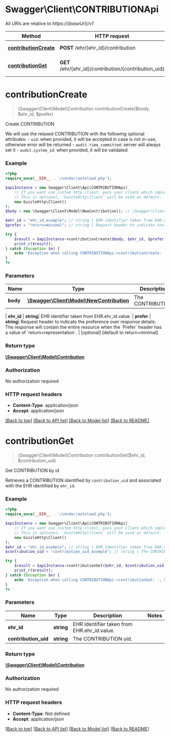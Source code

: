 # Swagger\Client\CONTRIBUTIONApi

All URIs are relative to *https://{baseUrl}/v1*

Method | HTTP request | Description
------------- | ------------- | -------------
[**contributionCreate**](CONTRIBUTIONApi.md#contributioncreate) | **POST** /ehr/{ehr_id}/contribution | Create CONTRIBUTION
[**contributionGet**](CONTRIBUTIONApi.md#contributionget) | **GET** /ehr/{ehr_id}/contribution/{contribution_uid} | Get CONTRIBUTION by id

# **contributionCreate**
> \Swagger\Client\Model\Contribution contributionCreate($body, $ehr_id, $prefer)

Create CONTRIBUTION

We will use the relaxed CONTRIBUTION with the following optional attributes:   - `uid`: when provided, it will be accepted in case is not in-use, otherwise error will be returned   - `audit.time_committed`: server will always set it   - `audit.system_id`: when provided, it will be validated

### Example
```php
<?php
require_once(__DIR__ . '/vendor/autoload.php');

$apiInstance = new Swagger\Client\Api\CONTRIBUTIONApi(
    // If you want use custom http client, pass your client which implements `GuzzleHttp\ClientInterface`.
    // This is optional, `GuzzleHttp\Client` will be used as default.
    new GuzzleHttp\Client()
);
$body = new \Swagger\Client\Model\NewContribution(); // \Swagger\Client\Model\NewContribution | The CONTRIBUTION.

$ehr_id = "ehr_id_example"; // string | EHR identifier taken from EHR.ehr_id.value.
$prefer = "return=minimal"; // string | Request header to indicate the preference over response details. The response will contain the entire resource when the `Prefer` header has a value of `return=representation`.

try {
    $result = $apiInstance->contributionCreate($body, $ehr_id, $prefer);
    print_r($result);
} catch (Exception $e) {
    echo 'Exception when calling CONTRIBUTIONApi->contributionCreate: ', $e->getMessage(), PHP_EOL;
}
?>
```

### Parameters

Name | Type | Description  | Notes
------------- | ------------- | ------------- | -------------
 **body** | [**\Swagger\Client\Model\NewContribution**](../Model/NewContribution.md)| The CONTRIBUTION.
 |
 **ehr_id** | **string**| EHR identifier taken from EHR.ehr_id.value. |
 **prefer** | **string**| Request header to indicate the preference over response details. The response will contain the entire resource when the &#x60;Prefer&#x60; header has a value of &#x60;return&#x3D;representation&#x60;. | [optional] [default to return&#x3D;minimal]

### Return type

[**\Swagger\Client\Model\Contribution**](../Model/Contribution.md)

### Authorization

No authorization required

### HTTP request headers

 - **Content-Type**: application/json
 - **Accept**: application/json

[[Back to top]](#) [[Back to API list]](../../README.md#documentation-for-api-endpoints) [[Back to Model list]](../../README.md#documentation-for-models) [[Back to README]](../../README.md)

# **contributionGet**
> \Swagger\Client\Model\Contribution contributionGet($ehr_id, $contribution_uid)

Get CONTRIBUTION by id

Retrieves a CONTRIBUTION identified by `contribution_uid` and associated with the EHR identified by `ehr_id`.

### Example
```php
<?php
require_once(__DIR__ . '/vendor/autoload.php');

$apiInstance = new Swagger\Client\Api\CONTRIBUTIONApi(
    // If you want use custom http client, pass your client which implements `GuzzleHttp\ClientInterface`.
    // This is optional, `GuzzleHttp\Client` will be used as default.
    new GuzzleHttp\Client()
);
$ehr_id = "ehr_id_example"; // string | EHR identifier taken from EHR.ehr_id.value.
$contribution_uid = "contribution_uid_example"; // string | The CONTRIBUTION uid.

try {
    $result = $apiInstance->contributionGet($ehr_id, $contribution_uid);
    print_r($result);
} catch (Exception $e) {
    echo 'Exception when calling CONTRIBUTIONApi->contributionGet: ', $e->getMessage(), PHP_EOL;
}
?>
```

### Parameters

Name | Type | Description  | Notes
------------- | ------------- | ------------- | -------------
 **ehr_id** | **string**| EHR identifier taken from EHR.ehr_id.value. |
 **contribution_uid** | **string**| The CONTRIBUTION uid. |

### Return type

[**\Swagger\Client\Model\Contribution**](../Model/Contribution.md)

### Authorization

No authorization required

### HTTP request headers

 - **Content-Type**: Not defined
 - **Accept**: application/json

[[Back to top]](#) [[Back to API list]](../../README.md#documentation-for-api-endpoints) [[Back to Model list]](../../README.md#documentation-for-models) [[Back to README]](../../README.md)


